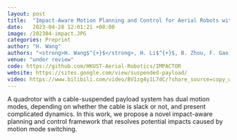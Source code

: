 ```yaml
---
layout: post
title:  "Impact-Aware Motion Planning and Control for Aerial Robots with Suspended Payloads"
date:   2023-04-28 12:01:21 +08:00
image: /202304-impact.JPG
categories: Preprint
author: "H. Wang"
authors: "<strong>H. Wang$^{+}$</strong>, H. Li$^{+}$, B. Zhou, F. Gao, and S. Shen"
venue: "under review"
code: https://github.com/HKUST-Aerial-Robotics/IMPACTOR
website: https://sites.google.com/view/suspended-payload/
video: https://www.bilibili.com/video/BV1zg4y1L7dC/?share_source=copy_web&vd_source=4a496bdfc1980dd80977a281d5c963c0
---
```

A quadrotor with a cable-suspended payload system has dual motion modes, depending on whether the cable is slack or not, and present complicated dynamics. In this work, we propose a novel impact-aware planning and control framework that resolves potential impacts caused by motion mode switching.